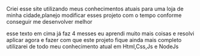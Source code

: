 Criei esse site utilizando meus conhecimentos atuais para uma loja de minha cidade,planejo modificar esses projeto com o tempo conforme conseguir me desenvolver melhor

esse texto em cima já faz 4 messes eu aprendi muito mais coisas e resolvi aplicar agora e fazer com que este projeto fique ainda mais completo utilizarei de todo meu conhecimento atual em Html,Css,Js e NodeJs